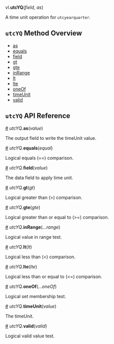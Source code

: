 vl.<b>utcYQ</b>(<em>field, as</em>)

A time unit operation for <code>utcyearquarter</code>.

## <code>utcYQ</code> Method Overview

* <a href="#as">as</a>
* <a href="#equals">equals</a>
* <a href="#field">field</a>
* <a href="#gt">gt</a>
* <a href="#gte">gte</a>
* <a href="#inRange">inRange</a>
* <a href="#lt">lt</a>
* <a href="#lte">lte</a>
* <a href="#oneOf">oneOf</a>
* <a href="#timeUnit">timeUnit</a>
* <a href="#valid">valid</a>

## <code>utcYQ</code> API Reference

<a id="as" href="#as">#</a>
<em>utcYQ</em>.<b>as</b>(<em>value</em>)

The output field to write the timeUnit value.

<a id="equals" href="#equals">#</a>
<em>utcYQ</em>.<b>equals</b>(<em>equal</em>)

Logical equals (==) comparison.

<a id="field" href="#field">#</a>
<em>utcYQ</em>.<b>field</b>(<em>value</em>)

The data field to apply time unit.

<a id="gt" href="#gt">#</a>
<em>utcYQ</em>.<b>gt</b>(<em>gt</em>)

Logical greater than (>) comparison.

<a id="gte" href="#gte">#</a>
<em>utcYQ</em>.<b>gte</b>(<em>gte</em>)

Logical greater than or equal to (>=) comparison.

<a id="inRange" href="#inRange">#</a>
<em>utcYQ</em>.<b>inRange</b>(<em>...range</em>)

Logical value in range test.

<a id="lt" href="#lt">#</a>
<em>utcYQ</em>.<b>lt</b>(<em>lt</em>)

Logical less than (<) comparison.

<a id="lte" href="#lte">#</a>
<em>utcYQ</em>.<b>lte</b>(<em>lte</em>)

Logical less than or equal to (<=) comparison.

<a id="oneOf" href="#oneOf">#</a>
<em>utcYQ</em>.<b>oneOf</b>(<em>...oneOf</em>)

Logical set membership test.

<a id="timeUnit" href="#timeUnit">#</a>
<em>utcYQ</em>.<b>timeUnit</b>(<em>value</em>)

The timeUnit.

<a id="valid" href="#valid">#</a>
<em>utcYQ</em>.<b>valid</b>(<em>valid</em>)

Logical valid value test.

